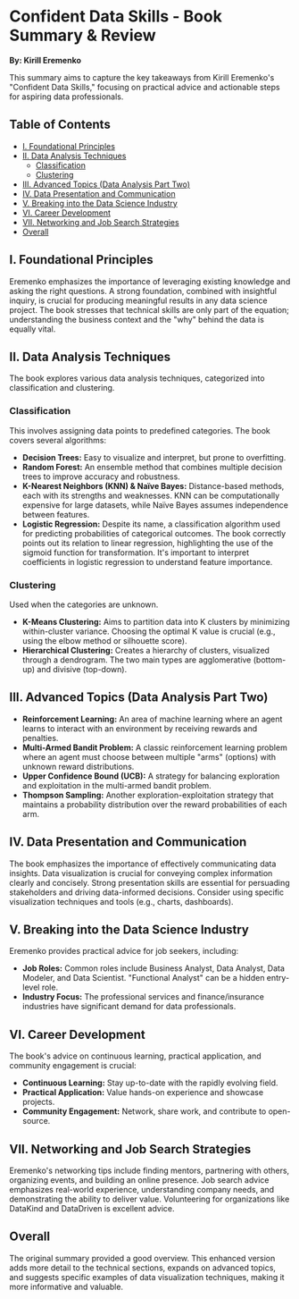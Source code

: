 # Confident Data Skills - Book Summary & Review

**By: Kirill Eremenko**

This summary aims to capture the key takeaways from Kirill Eremenko's "Confident Data Skills," focusing on practical advice and actionable steps for aspiring data professionals.

## Table of Contents

- [I. Foundational Principles](#i-foundational-principles)
- [II. Data Analysis Techniques](#ii-data-analysis-techniques)
  - [Classification](#classification)
  - [Clustering](#clustering)
- [III. Advanced Topics (Data Analysis Part Two)](#iii-advanced-topics-data-analysis-part-two)
- [IV. Data Presentation and Communication](#iv-data-presentation-and-communication)
- [V. Breaking into the Data Science Industry](#v-breaking-into-the-data-science-industry)
- [VI. Career Development](#vi-career-development)
- [VII. Networking and Job Search Strategies](#vii-networking-and-job-search-strategies)
- [Overall](#overall)

## I. Foundational Principles

Eremenko emphasizes the importance of leveraging existing knowledge and asking the right questions. A strong foundation, combined with insightful inquiry, is crucial for producing meaningful results in any data science project. The book stresses that technical skills are only part of the equation; understanding the business context and the "why" behind the data is equally vital.

## II. Data Analysis Techniques

The book explores various data analysis techniques, categorized into classification and clustering.

### Classification

This involves assigning data points to predefined categories. The book covers several algorithms:

- **Decision Trees:** Easy to visualize and interpret, but prone to overfitting.
- **Random Forest:** An ensemble method that combines multiple decision trees to improve accuracy and robustness.
- **K-Nearest Neighbors (KNN) & Naïve Bayes:** Distance-based methods, each with its strengths and weaknesses. KNN can be computationally expensive for large datasets, while Naïve Bayes assumes independence between features.
- **Logistic Regression:** Despite its name, a classification algorithm used for predicting probabilities of categorical outcomes. The book correctly points out its relation to linear regression, highlighting the use of the sigmoid function for transformation. It's important to interpret coefficients in logistic regression to understand feature importance.

### Clustering

Used when the categories are unknown.

- **K-Means Clustering:** Aims to partition data into K clusters by minimizing within-cluster variance. Choosing the optimal K value is crucial (e.g., using the elbow method or silhouette score).
- **Hierarchical Clustering:** Creates a hierarchy of clusters, visualized through a dendrogram. The two main types are agglomerative (bottom-up) and divisive (top-down).

## III. Advanced Topics (Data Analysis Part Two)

- **Reinforcement Learning:** An area of machine learning where an agent learns to interact with an environment by receiving rewards and penalties.
- **Multi-Armed Bandit Problem:** A classic reinforcement learning problem where an agent must choose between multiple "arms" (options) with unknown reward distributions.
- **Upper Confidence Bound (UCB):** A strategy for balancing exploration and exploitation in the multi-armed bandit problem.
- **Thompson Sampling:** Another exploration-exploitation strategy that maintains a probability distribution over the reward probabilities of each arm.

## IV. Data Presentation and Communication

The book emphasizes the importance of effectively communicating data insights. Data visualization is crucial for conveying complex information clearly and concisely. Strong presentation skills are essential for persuading stakeholders and driving data-informed decisions. Consider using specific visualization techniques and tools (e.g., charts, dashboards).

## V. Breaking into the Data Science Industry

Eremenko provides practical advice for job seekers, including:

- **Job Roles:** Common roles include Business Analyst, Data Analyst, Data Modeler, and Data Scientist. "Functional Analyst" can be a hidden entry-level role.
- **Industry Focus:** The professional services and finance/insurance industries have significant demand for data professionals.

## VI. Career Development

The book's advice on continuous learning, practical application, and community engagement is crucial:

- **Continuous Learning:** Stay up-to-date with the rapidly evolving field.
- **Practical Application:** Value hands-on experience and showcase projects.
- **Community Engagement:** Network, share work, and contribute to open-source.

## VII. Networking and Job Search Strategies

Eremenko's networking tips include finding mentors, partnering with others, organizing events, and building an online presence. Job search advice emphasizes real-world experience, understanding company needs, and demonstrating the ability to deliver value. Volunteering for organizations like DataKind and DataDriven is excellent advice.

## Overall

The original summary provided a good overview. This enhanced version adds more detail to the technical sections, expands on advanced topics, and suggests specific examples of data visualization techniques, making it more informative and valuable.
